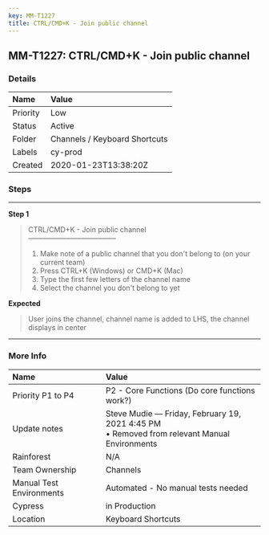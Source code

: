 ```yaml
---
key: MM-T1227
title: CTRL/CMD+K - Join public channel
---
```


## MM-T1227: CTRL/CMD+K - Join public channel

### Details

| Name     | Value                         |
| :------- | :---------------------------- |
| Priority | Low                           |
| Status   | Active                        |
| Folder   | Channels / Keyboard Shortcuts |
| Labels   | cy-prod                       |
| Created  | 2020-01-23T13:38:20Z          |

### Steps

<hr/>

**Step 1**

> <article>CTRL/CMD+K - Join public channel<br>–––––––––––––––––––––––––<ol><li>Make note of a public channel that you don't belong to (on your current team)</li><li>Press CTRL+K (Windows) or CMD+K (Mac)</li><li>Type the first few letters of the channel name</li><li>Select the channel you don't belong to yet</li></ol></article>

**Expected**

> <article>User joins the channel, channel name is added to LHS, the channel displays in center</article>

<hr/>

### More Info

| Name                     | Value                                                                                          |
| :----------------------- | :--------------------------------------------------------------------------------------------- |
| Priority P1 to P4        | P2 - Core Functions (Do core functions work?)                                                  |
| Update notes             | Steve Mudie — Friday, February 19, 2021 4:45 PM<br>• Removed from relevant Manual Environments |
| Rainforest               | N/A                                                                                            |
| Team Ownership           | Channels                                                                                       |
| Manual Test Environments | Automated - No manual tests needed                                                             |
| Cypress                  | in Production                                                                                  |
| Location                 | Keyboard Shortcuts                                                                             |

